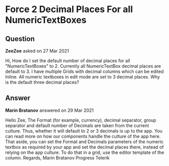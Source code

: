 # Force 2 Decimal Places For all NumericTextBoxes

## Question

**ZeeZee** asked on 27 Mar 2021

Hi, How do I set the default number of decimal places for all "NumericTextBoxes" to 2. Currently all NumericTextBox decimal places are default to 3. I have multiple Grids with decimal columns which can be edited Inline. <GridColumn Field="@nameof(Item.Price)" Title="Price" DisplayFormat="{0:N2}" /> All numeric textboxes in edit mode are set to 3 decimal places. Why is the default three decimal places?

## Answer

**Marin Bratanov** answered on 29 Mar 2021

Hello Zee, The Format (for example, currency), decimal separator, group separator and default number of Decimals are taken from the current culture. Thus, whether it will default to 2 or 3 decimals is up to the app. You can read more on how our components handle the culture of the app here. That aside, you can set the Format and Decimals parameters of the numeric textbox as required by your app and set the decimal places there, instead of relying on the app culture. To do that in a grid, use the editor template of the column. Regards, Marin Bratanov Progress Telerik
